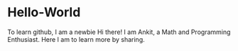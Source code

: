 # Hello-World
To learn github, I am a newbie
 Hi there!
 I am Ankit, a Math and Programming Enthusiast. Here I am to learn more by sharing.

